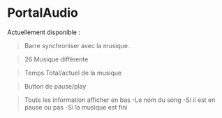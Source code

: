 # PortalAudio

Actuellement disponible :

> Barre synchroniser avec la musique.

> 26 Musique différente

> Temps Total/actuel de la musique

> Button de pause/play

> Toute les information afficher en bas
-Le nom du song
-Si il est en pause ou pas
-Si la musique est fini
